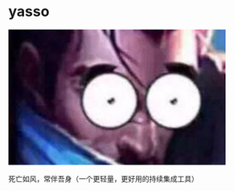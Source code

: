 # yasso
![yasso](https://raw.githubusercontent.com/ainilili/yasso/master/logo.jpg)

死亡如风，常伴吾身（一个更轻量，更好用的持续集成工具）
 
